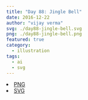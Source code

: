 ```yaml
---
title: "Day 88: Jingle Bell"
date: 2016-12-22
author: "vijay verma"
svg: ./day88-jingle-bell.svg
png: ./day88-jingle-bell.png
featured: true
category:
  - illustration
tags:
  - ai
  - svg
---
```

<li><a href="./day88-jingle-bell.png" download className="btn-png">PNG</a></li>
<li><a href="./day88-jingle-bell.svg" download className="btn-svg">SVG</a></li>
